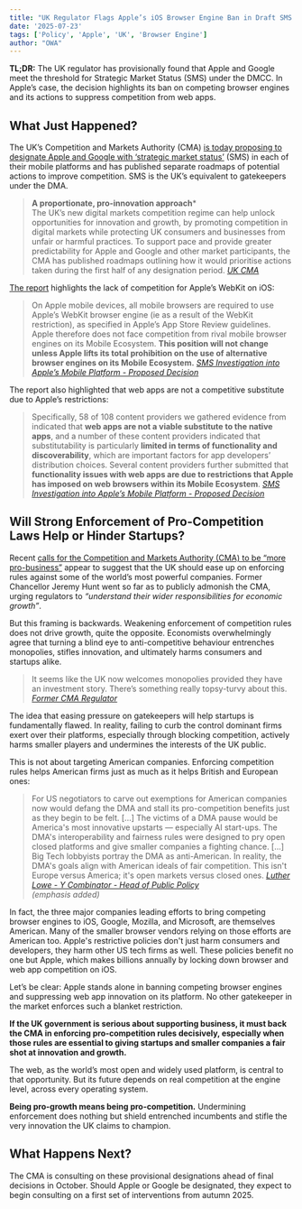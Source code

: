 ```yaml
---
title: "UK Regulator Flags Apple’s iOS Browser Engine Ban in Draft SMS Designation"
date: '2025-07-23'
tags: ['Policy', 'Apple', 'UK', 'Browser Engine']
author: "OWA"
---
```


**TL;DR:** The UK regulator has provisionally found that Apple and Google meet the threshold for Strategic Market Status (SMS) under the DMCC. In Apple’s case, the decision highlights its ban on competing browser engines and its actions to suppress competition from web apps.

## What Just Happened?

The UK’s Competition and Markets Authority (CMA) [is today proposing to designate Apple and Google with ‘strategic market status’](https://www.gov.uk/government/news/cma-proposes-action-to-drive-more-competition-on-mobile-platforms) (SMS) in each of their mobile platforms and has published separate roadmaps of potential actions to improve competition. SMS is the UK’s equivalent to gatekeepers under the DMA.

>**A proportionate, pro-innovation approach***  
> The UK’s new digital markets competition regime can help unlock opportunities for innovation and growth, by promoting competition in digital markets while protecting UK consumers and businesses from unfair or harmful practices. To support pace and provide greater predictability for Apple and Google and other market participants, the CMA has published roadmaps outlining how it would prioritise actions taken during the first half of any designation period.
> <cite>[UK CMA](https://www.gov.uk/government/news/cma-proposes-action-to-drive-more-competition-on-mobile-platforms)</cite>


[The report](https://assets.publishing.service.gov.uk/media/6880b22cf47abf78ca1d351a/Proposed_decision.pdf) highlights the lack of competition for Apple’s WebKit on iOS:

> On Apple mobile devices, all mobile browsers are required to use Apple’s WebKit browser engine (ie as a result of the WebKit restriction), as specified in Apple’s App Store Review guidelines. Apple therefore does not face competition from rival mobile browser engines on its Mobile Ecosystem. **This position will not change unless Apple lifts its total prohibition on the use of alternative browser engines on its Mobile Ecosystem.**
> <cite>[SMS Investigation into Apple’s Mobile  Platform \- Proposed Decision](https://assets.publishing.service.gov.uk/media/6880b22cf47abf78ca1d351a/Proposed_decision.pdf)
</cite>

The report also highlighted that web apps are not a competitive substitute due to Apple’s restrictions:

> Specifically, 58 of 108 content providers we gathered evidence from indicated that **web apps are not a viable substitute to the native apps**, and a number of these content providers indicated that substitutability is particularly **limited in terms of functionality and discoverability**, which are important factors for app developers’ distribution choices. Several content providers further submitted that **functionality issues with web apps are due to restrictions that Apple has imposed on web browsers within its Mobile Ecosystem**.
> <cite>[SMS Investigation into Apple’s Mobile  Platform - Proposed Decision](https://assets.publishing.service.gov.uk/media/6880b22cf47abf78ca1d351a/Proposed_decision.pdf)
</cite>

## Will Strong Enforcement of Pro-Competition Laws Help or Hinder Startups?

Recent [calls for the Competition and Markets Authority (CMA) to be “more pro-business”](https://www.theguardian.com/business/2025/feb/18/we-must-avoid-a-chilling-effect-the-cma-chief-on-the-uks-pro-growth-shift) appear to suggest that the UK should ease up on enforcing rules against some of the world’s most powerful companies. Former Chancellor Jeremy Hunt went so far as to publicly admonish the CMA, urging regulators to *“understand their wider responsibilities for economic growth”*.

But this framing is backwards. Weakening enforcement of competition rules does not drive growth, quite the opposite. Economists overwhelmingly agree that turning a blind eye to anti-competitive behaviour entrenches monopolies, stifles innovation, and ultimately harms consumers and startups alike.

> It seems like the UK now welcomes monopolies provided they have an investment story. There’s something really topsy-turvy about this.
> <cite>[Former CMA Regulator](https://www.theguardian.com/business/2025/feb/18/we-must-avoid-a-chilling-effect-the-cma-chief-on-the-uks-pro-growth-shift)
</cite>

The idea that easing pressure on gatekeepers will help startups is fundamentally flawed. In reality, failing to curb the control dominant firms exert over their platforms, especially through blocking competition, actively harms smaller players and undermines the interests of the UK public.

This is not about targeting American companies. Enforcing competition rules helps American firms just as much as it helps British and European ones:

> For US negotiators to carve out exemptions for American companies now would defang the DMA and stall its pro-competition benefits just as they begin to be felt. \[...\] The victims of a DMA pause would be America's most innovative upstarts — especially AI start-ups. The DMA's interoperability and fairness rules were designed to pry open closed platforms and give smaller companies a fighting chance. \[...\] Big Tech lobbyists portray the DMA as anti-American. In reality, the DMA's goals align with American ideals of fair competition. This isn't Europe versus America; it's open markets versus closed ones.
> <cite>[Luther Lowe - Y Combinator - Head of Public Policy](https://www.ft.com/content/dc03021b-07c9-4960-9b5c-9a92325474d7)<br>(emphasis added)  
</cite>

In fact, the three major companies leading efforts to bring competing browser engines to iOS, Google, Mozilla, and Microsoft, are themselves American. Many of the smaller browser vendors relying on those efforts are American too. Apple's restrictive policies don't just harm consumers and developers, they harm other US tech firms as well. These policies benefit no one but Apple, which makes billions annually by locking down browser and web app competition on iOS.

Let’s be clear: Apple stands alone in banning competing browser engines and suppressing web app innovation on its platform. No other gatekeeper in the market enforces such a blanket restriction.

**If the UK government is serious about supporting business, it must back the CMA in enforcing pro-competition rules decisively, especially when those rules are essential to giving startups and smaller companies a fair shot at innovation and growth.**

The web, as the world’s most open and widely used platform, is central to that opportunity. But its future depends on real competition at the engine level, across every operating system.

**Being pro-growth means being pro-competition.** Undermining enforcement does nothing but shield entrenched incumbents and stifle the very innovation the UK claims to champion.

## What Happens Next?

The CMA is consulting on these provisional designations ahead of final decisions in October. Should Apple or Google be designated, they expect to begin consulting on a first set of interventions from autumn 2025.